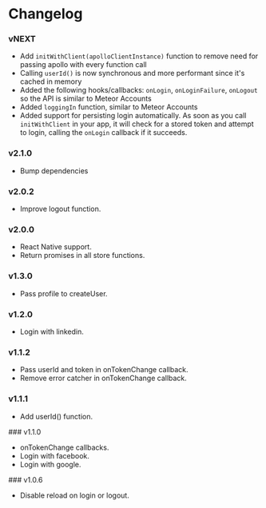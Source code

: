 # Changelog

### vNEXT

- Add `initWithClient(apolloClientInstance)` function to remove need for passing apollo with every function call
- Calling `userId()` is now synchronous and more performant since it's cached in memory
- Added the following hooks/callbacks: `onLogin`, `onLoginFailure`, `onLogout` so the API is similar to Meteor Accounts
- Added `loggingIn` function, similar to Meteor Accounts
- Added support for persisting login automatically. As soon as you call `initWithClient` in your app, it will check for a stored token and attempt to login, calling the `onLogin` callback if it succeeds.
### v2.1.0
- Bump dependencies

### v2.0.2

- Improve logout function.

### v2.0.0

- React Native support.
- Return promises in all store functions.

### v1.3.0

- Pass profile to createUser.

### v1.2.0

- Login with linkedin.

### v1.1.2

- Pass userId and token in onTokenChange callback.
- Remove error catcher in onTokenChange callback.

### v1.1.1

- Add userId() function.

### v1.1.0

- onTokenChange callbacks.
- Login with facebook.
- Login with google.

### v1.0.6

- Disable reload on login or logout.
